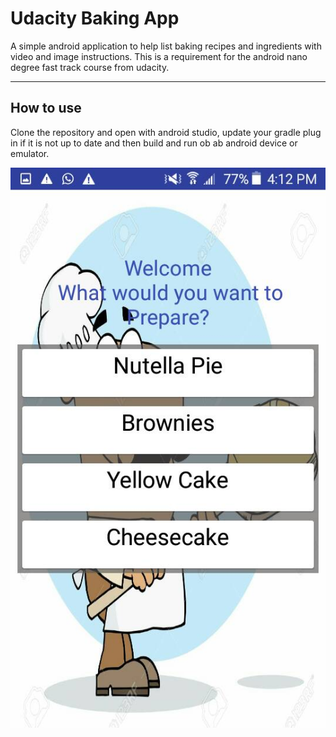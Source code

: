 Udacity Baking App
===================


A simple android application to help list baking recipes and ingredients with video and image instructions. This is a requirement for the android nano degree fast track course from udacity.

----------


How to use
-------------

Clone the repository and open with android studio, update your gradle plug in if it is not up to date and then build and run ob ab android device or emulator.


![mobile view 1](https://raw.githubusercontent.com/Oziomajnr/BakingApp/master/images/m1.jpeg)
  
			
			



